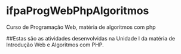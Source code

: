 # ifpaProgWebPhpAlgoritmos
Curso de Programação Web, matéria de algoritmos com php

##Estas são as atividades desenvolvidas na Unidade I da matéria de Introdução Web e Algoritmos com PHP.
